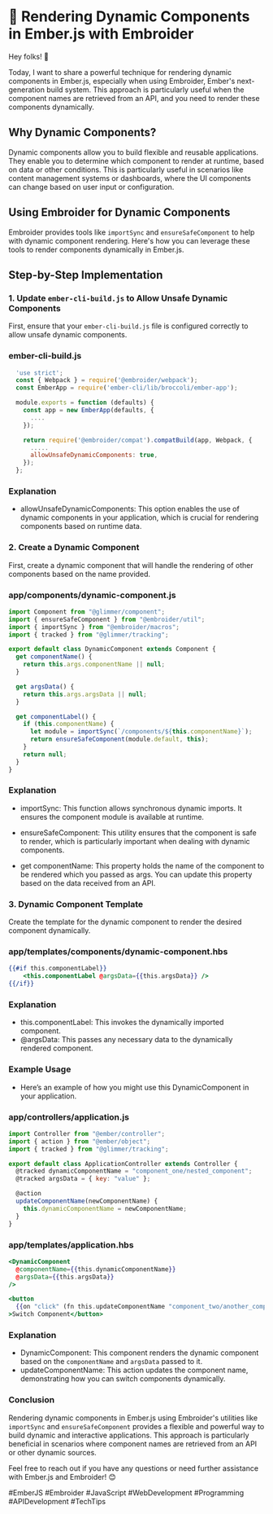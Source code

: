 # 🚀 Rendering Dynamic Components in Ember.js with Embroider

Hey folks! 👋

Today, I want to share a powerful technique for rendering dynamic components in Ember.js, especially when using Embroider, Ember's next-generation build system. This approach is particularly useful when the component names are retrieved from an API, and you need to render these components dynamically.

## Why Dynamic Components?

Dynamic components allow you to build flexible and reusable applications. They enable you to determine which component to render at runtime, based on data or other conditions. This is particularly useful in scenarios like content management systems or dashboards, where the UI components can change based on user input or configuration.

## Using Embroider for Dynamic Components

Embroider provides tools like `importSync` and `ensureSafeComponent` to help with dynamic component rendering. Here's how you can leverage these tools to render components dynamically in Ember.js.

## Step-by-Step Implementation

### 1. Update `ember-cli-build.js` to Allow Unsafe Dynamic Components

First, ensure that your `ember-cli-build.js` file is configured correctly to allow unsafe dynamic components.

### ember-cli-build.js

```javascript
  'use strict';
  const { Webpack } = require('@embroider/webpack');
  const EmberApp = require('ember-cli/lib/broccoli/ember-app');

  module.exports = function (defaults) {
    const app = new EmberApp(defaults, {
      ....
    });

    return require('@embroider/compat').compatBuild(app, Webpack, {
      .....
      allowUnsafeDynamicComponents: true,
    });
  };
```

### Explanation
- allowUnsafeDynamicComponents: This option enables the use of dynamic components in your application, which is crucial for rendering components based on runtime data.

### 2. Create a Dynamic Component

First, create a dynamic component that will handle the rendering of other components based on the name provided.

### app/components/dynamic-component.js

```javascript
import Component from "@glimmer/component";
import { ensureSafeComponent } from "@embroider/util";
import { importSync } from "@embroider/macros";
import { tracked } from "@glimmer/tracking";

export default class DynamicComponent extends Component {
  get componentName() {
    return this.args.componentName || null;
  }

  get argsData() {
    return this.args.argsData || null;
  }

  get componentLabel() {
    if (this.componentName) {
      let module = importSync(`/components/${this.componentName}`);
      return ensureSafeComponent(module.default, this);
    }
    return null;
  }
}
```

### Explanation

- importSync: This function allows synchronous dynamic imports. It ensures the component module is available at runtime.

- ensureSafeComponent: This utility ensures that the component is safe to render, which is particularly important when dealing with dynamic components.

- get componentName: This property holds the name of the component to be rendered which you passed as args. You can update this property based on the data received from an API.

### 3. Dynamic Component Template

Create the template for the dynamic component to render the desired component dynamically.

### app/templates/components/dynamic-component.hbs

```hbs
{{#if this.componentLabel}}
    <this.componentLabel @argsData={{this.argsData}} />
{{/if}}
```

### Explanation

- this.componentLabel: This invokes the dynamically imported component.
- @argsData: This passes any necessary data to the dynamically rendered component.

### Example Usage

- Here’s an example of how you might use this DynamicComponent in your application.

### app/controllers/application.js

```javascript
import Controller from "@ember/controller";
import { action } from "@ember/object";
import { tracked } from "@glimmer/tracking";

export default class ApplicationController extends Controller {
  @tracked dynamicComponentName = "component_one/nested_component";
  @tracked argsData = { key: "value" };

  @action
  updateComponentName(newComponentName) {
    this.dynamicComponentName = newComponentName;
  }
}
```

### app/templates/application.hbs

```hbs
<DynamicComponent
  @componentName={{this.dynamicComponentName}}
  @argsData={{this.argsData}}
/>

<button
  {{on "click" (fn this.updateComponentName "component_two/another_component")}}
>Switch Component</button>

```

### Explanation

- DynamicComponent: This component renders the dynamic component based on the `componentName` and `argsData` passed to it.
- updateComponentName: This action updates the component name, demonstrating how you can switch components dynamically.

### Conclusion

Rendering dynamic components in Ember.js using Embroider's utilities like `importSync` and `ensureSafeComponent` provides a flexible and powerful way to build dynamic and interactive applications. This approach is particularly beneficial in scenarios where component names are retrieved from an API or other dynamic sources.

Feel free to reach out if you have any questions or need further assistance with Ember.js and Embroider! 😊

#EmberJS #Embroider #JavaScript #WebDevelopment #Programming #APIDevelopment #TechTips
